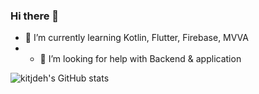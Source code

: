 ### Hi there 👋
- 🌱 I’m currently learning Kotlin, Flutter, Firebase, MVVA
- - 🤔 I’m looking for help with Backend & application

![kitjdeh's GitHub stats](https://github-readme-stats.vercel.app/api?username=kitjdeh&show_icons=true&theme=radical)

<!--
**Kitjdeh/kitjdeh** is a ✨ _special_ ✨ repository because its `README.md` (this file) appears on your GitHub profile.

Here are some ideas to get you started:

